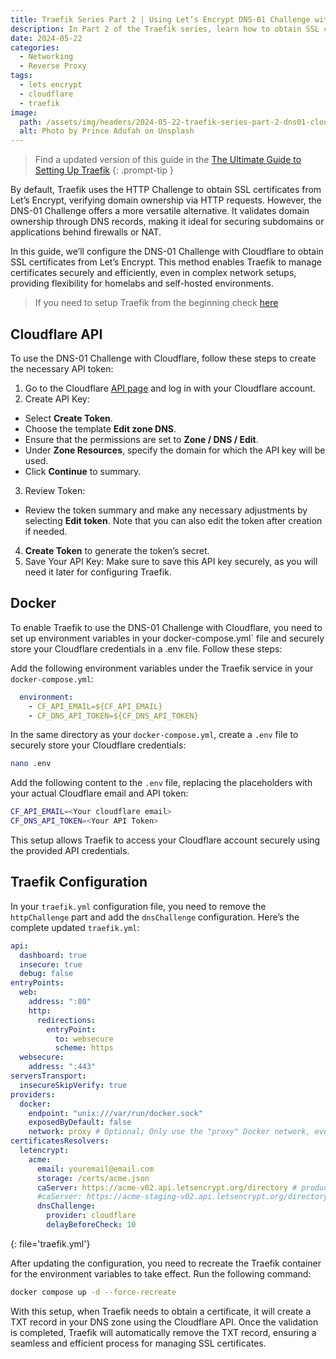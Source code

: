 ```yaml
---
title: Traefik Series Part 2 | Using Let’s Encrypt DNS-01 Challenge with Cloudflare
description: In Part 2 of the Traefik series, learn how to obtain SSL certificates for your services using the Cloudflare DNS-01 challenge with Let’s Encrypt.
date: 2024-05-22
categories:
  - Networking
  - Reverse Proxy
tags:
  - lets encrypt
  - cloudflare
  - traefik
image:
  path: /assets/img/headers/2024-05-22-traefik-series-part-2-dns01-cloudflare.jpg
  alt: Photo by Prince Adufah on Unsplash
---
```


> Find a updated version of this guide in the [The Ultimate Guide to Setting Up Traefik](../ultimate-traefik-guide)
{: .prompt-tip }

By default, Traefik uses the HTTP Challenge to obtain SSL certificates from Let’s Encrypt, verifying domain ownership via HTTP requests. However, the DNS-01 Challenge offers a more versatile alternative. It validates domain ownership through DNS records, making it ideal for securing subdomains or applications behind firewalls or NAT.

In this guide, we’ll configure the DNS-01 Challenge with Cloudflare to obtain SSL certificates from Let’s Encrypt. This method enables Traefik to manage certificates securely and efficiently, even in complex network setups, providing flexibility for homelabs and self-hosted environments.

> If you need to setup Traefik from the beginning check [here](../traefik-series-part-1-reverse-proxy)

## Cloudflare API

To use the DNS-01 Challenge with Cloudflare, follow these steps to create the necessary API token:

1. Go to the Cloudflare [API page](https://dash.cloudflare.com/profile/api-tokens) and log in with your Cloudflare account.
2.	Create API Key:
  - Select **Create Token**.
  - Choose the template **Edit zone DNS**.
  - Ensure that the permissions are set to **Zone / DNS / Edit**.
  - Under **Zone Resources**, specify the domain for which the API key will be used.
  - Click **Continue** to summary.
3.	Review Token:
  - Review the token summary and make any necessary adjustments by selecting **Edit token**. Note that you can also edit the token after creation if needed.
4.	**Create Token** to generate the token’s secret.
5.	Save Your API Key: Make sure to save this API key securely, as you will need it later for configuring Traefik.

## Docker

To enable Traefik to use the DNS-01 Challenge with Cloudflare, you need to set up environment variables in your docker-compose.yml` file and securely store your Cloudflare credentials in a .env file. Follow these steps:

Add the following environment variables under the Traefik service in your `docker-compose.yml`:

```yaml
  environment:
    - CF_API_EMAIL=${CF_API_EMAIL}
    - CF_DNS_API_TOKEN=${CF_DNS_API_TOKEN}
```

In the same directory as your `docker-compose.yml`, create a `.env` file to securely store your Cloudflare credentials:

```bash
nano .env
```

Add the following content to the `.env` file, replacing the placeholders with your actual Cloudflare email and API token:

```bash
CF_API_EMAIL=<Your cloudflare email>
CF_DNS_API_TOKEN=<Your API Token>
```

This setup allows Traefik to access your Cloudflare account securely using the provided API credentials.

## Traefik Configuration

In your `traefik.yml` configuration file, you need to remove the `httpChallenge` part and add the `dnsChallenge` configuration. Here’s the complete updated `traefik.yml`:

```yaml
api:
  dashboard: true
  insecure: true
  debug: false
entryPoints:
  web:
    address: ":80"
    http:
      redirections:
        entryPoint:
          to: websecure
          scheme: https
  websecure:
    address: ":443"
serversTransport:
  insecureSkipVerify: true
providers:
  docker:
    endpoint: "unix:///var/run/docker.sock"
    exposedByDefault: false
    network: proxy # Optional; Only use the "proxy" Docker network, even if containers are on multiple networks.
certificatesResolvers:
  letencrypt:
    acme:
      email: youremail@email.com
      storage: /certs/acme.json
      caServer: https://acme-v02.api.letsencrypt.org/directory # production (default)
      #caServer: https://acme-staging-v02.api.letsencrypt.org/directory # staging
      dnsChallenge:
        provider: cloudflare
        delayBeforeCheck: 10
```
{: file='traefik.yml'}

After updating the configuration, you need to recreate the Traefik container for the environment variables to take effect. Run the following command:

```bash
docker compose up -d --force-recreate
```

With this setup, when Traefik needs to obtain a certificate, it will create a TXT record in your DNS zone using the Cloudflare API. Once the validation is completed, Traefik will automatically remove the TXT record, ensuring a seamless and efficient process for managing SSL certificates.
